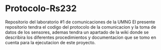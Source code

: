 # Protocolo-Rs232
Repositorio del laboratorio #1 de comunicaciones de la UMNG
El presente repositorio tendra el codigo del protocolo de la comunicacion y la toma de datos de los sensores, ademas tendra un apartado de la wiki donde se describira los diferentes procedimientos y documentacion que se tomo en cuenta para la ejecutacion de este proyecto.
